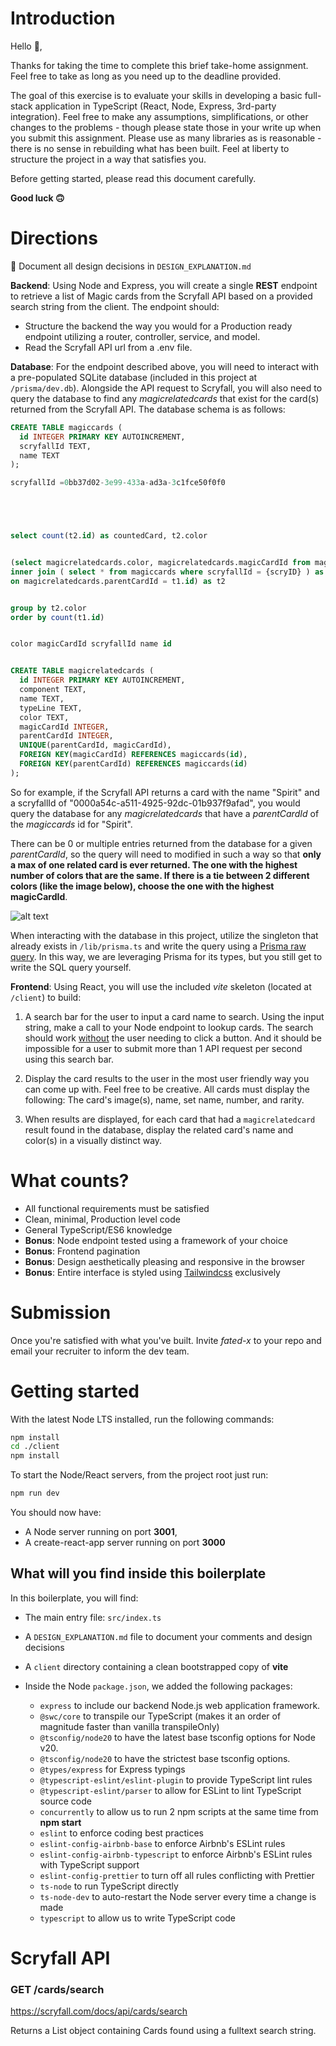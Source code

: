 # Introduction

Hello 👋,

Thanks for taking the time to complete this brief take-home assignment. Feel free to take as long as you need up to the deadline provided.

The goal of this exercise is to evaluate your skills in developing a basic full-stack application in TypeScript (React, Node, Express, 3rd-party integration). Feel free to make any assumptions, simplifications, or other changes to the problems - though please state those in your write up when you submit this assignment. Please use as many libraries as is reasonable - there is no sense in rebuilding what has been built. Feel at liberty to structure the project in a way that satisfies you.

Before getting started, please read this document carefully.

**Good luck 🙃**

# Directions

📓 Document all design decisions in `DESIGN_EXPLANATION.md`

**Backend**: Using Node and Express, you will create a single **REST** endpoint to retrieve a list of Magic cards from the Scryfall API based on a provided search string from the client. The endpoint should:

- Structure the backend the way you would for a Production ready endpoint utilizing a router, controller, service, and model.
- Read the Scryfall API url from a .env file.

**Database**: For the endpoint described above, you will need to interact with a pre-populated SQLite database (included in this project at `/prisma/dev.db`). Alongside the API request to Scryfall, you will also need to query the database to find any _magicrelatedcards_ that exist for the card(s) returned from the Scryfall API. The database schema is as follows:

```sql
CREATE TABLE magiccards (
  id INTEGER PRIMARY KEY AUTOINCREMENT,
  scryfallId TEXT,
  name TEXT
);

scryfallId =0bb37d02-3e99-433a-ad3a-3c1fce50f0f0





select count(t2.id) as countedCard, t2.color


(select magicrelatedcards.color, magicrelatedcards.magicCardId from magicrelatedcards 
inner join ( select * from magiccards where scryfallId = {scryID} ) as t1
on magicrelatedcards.parentCardId = t1.id) as t2


group by t2.color
order by count(t1.id)


color magicCardId scryfallId name id


CREATE TABLE magicrelatedcards (
  id INTEGER PRIMARY KEY AUTOINCREMENT,
  component TEXT,
  name TEXT,
  typeLine TEXT,
  color TEXT,
  magicCardId INTEGER,
  parentCardId INTEGER,
  UNIQUE(parentCardId, magicCardId),
  FOREIGN KEY(magicCardId) REFERENCES magiccards(id),
  FOREIGN KEY(parentCardId) REFERENCES magiccards(id)
);
```

So for example, if the Scryfall API returns a card with the name "Spirit" and a scryfallId of "0000a54c-a511-4925-92dc-01b937f9afad", you would query the database for any _magicrelatedcards_ that have a _parentCardId_ of the _magiccards_ id for "Spirit".

There can be 0 or multiple entries returned from the database for a given _parentCardId_, so the query will need to modified in such a way so that **only a max of one related card is ever returned. The one with the highest number of colors that are the same. If there is a tie between 2 different colors (like the image below), choose the one with the highest magicCardId**.

![alt text](magicrelatedcards-db-example.png)

When interacting with the database in this project, utilize the singleton that already exists in `/lib/prisma.ts` and write the query using a [Prisma raw query](https://www.prisma.io/docs/orm/prisma-client/queries/raw-database-access/raw-queries). In this way, we are leveraging Prisma for its types, but you still get to write the SQL query yourself.

**Frontend**: Using React, you will use the included _vite_ skeleton (located at `/client`) to build:

1. A search bar for the user to input a card name to search. Using the input string, make a call to your Node endpoint to lookup cards. The search should work <ins>without</ins> the user needing to click a button. And it should be impossible for a user to submit more than 1 API request per second using this search bar.

2. Display the card results to the user in the most user friendly way you can come up with. Feel free to be creative. All cards must display the following: The card's image(s), name, set name, number, and rarity.

3. When results are displayed, for each card that had a `magicrelatedcard` result found in the database, display the related card's name and color(s) in a visually distinct way.

# What counts?

- All functional requirements must be satisfied
- Clean, minimal, Production level code
- General TypeScript/ES6 knowledge
- **Bonus**: Node endpoint tested using a framework of your choice
- **Bonus**: Frontend pagination
- **Bonus**: Design aesthetically pleasing and responsive in the browser
- **Bonus**: Entire interface is styled using [Tailwindcss](https://tailwindcss.com) exclusively

# Submission

Once you're satisfied with what you've built. Invite _fated-x_ to your repo and email your recruiter to inform the dev team.

# Getting started

With the latest Node LTS installed, run the following commands:

```bash
npm install
cd ./client
npm install
```

To start the Node/React servers, from the project root just run:

```bash
npm run dev
```

You should now have:

- A Node server running on port **3001**,
- A create-react-app server running on port **3000**

## What will you find inside this boilerplate

In this boilerplate, you will find:

- The main entry file: `src/index.ts`
- A `DESIGN_EXPLANATION.md` file to document your comments and design decisions
- A `client` directory containing a clean bootstrapped copy of **vite**
- Inside the Node `package.json`, we added the following packages:

  - `express` to include our backend Node.js web application framework.
  - `@swc/core` to transpile our TypeScript (makes it an order of magnitude faster than vanilla transpileOnly)
  - `@tsconfig/node20` to have the latest base tsconfig options for Node v20.
  - `@tsconfig/node20` to have the strictest base tsconfig options.
  - `@types/express` for Express typings
  - `@typescript-eslint/eslint-plugin` to provide TypeScript lint rules
  - `@typescript-eslint/parser` to allow for ESLint to lint TypeScript source code
  - `concurrently` to allow us to run 2 npm scripts at the same time from **npm start**
  - `eslint` to enforce coding best practices
  - `eslint-config-airbnb-base` to enforce Airbnb's ESLint rules
  - `eslint-config-airbnb-typescript` to enforce Airbnb's ESLint rules with TypeScript support
  - `eslint-config-prettier` to turn off all rules conflicting with Prettier
  - `ts-node` to run TypeScript directly
  - `ts-node-dev` to auto-restart the Node server every time a change is made
  - `typescript` to allow us to write TypeScript code

# Scryfall API

### GET /cards/search

https://scryfall.com/docs/api/cards/search

Returns a List object containing Cards found using a fulltext search string.
